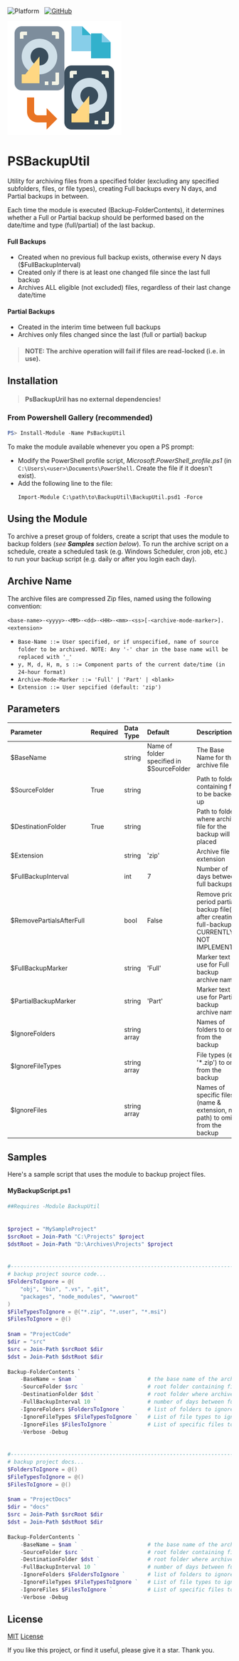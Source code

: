 ![Platform](https://img.shields.io/badge/Platform-PowerShell%20|%20PowerShellCore-svg?color=blue)
&nbsp;
[![GitHub](https://img.shields.io/github/license/zarehd/psbackuputil?color=darkgreen&label=License)](https://zarehd.mit-license.org/)

<span align="center">
   <img src="https://github.com/ZarehD/PSBackupUtil/blob/master/logo.png" width="256" />
</span>

# PSBackupUtil

Utility for archiving files from a specified folder (excluding any specified subfolders, files, or file types), creating Full backups every N days, and Partial backups in between.

Each time the module is executed (Backup-FolderContents), it determines whether a Full or Partial backup should be performed based on the date/time and type (full/partial) of the last backup.

#### Full Backups
- Created when no previous full backup exists, otherwise every N days ($FullBackupInterval)
- Created only if there is at least one changed file since the last full backup
- Archives ALL eligible (not excluded) files, regardless of their last change date/time

#### Partial Backups
- Created in the interim time between full backups
- Archives only files changed since the last (full or partial) backup

> #### NOTE: The archive operation will fail if files are read-locked (i.e. in use).

## Installation

> #### PsBackupUril has no external dependencies!

### From Powershell Gallery (recommended)
```powershell
PS> Install-Module -Name PsBackupUtil
```

To make the module available whenever you open a  PS prompt:
- Modify the PowerShell profile script, _Microsoft.PowerShell_profile.ps1_ (in `C:\Users\<user>\Documents\PowerShell`. Create the file if it doesn't exist).<br/>
- Add the following line to the file:
  ```
  Import-Module C:\path\to\BackupUtil\BackupUtil.psd1 -Force
  ```

## Using the Module
To archive a preset group of folders, create a script that uses the module to backup folders (_see **Samples** section below_).
To run the archive script on a schedule, create a scheduled task (e.g. Windows Scheduler, cron job, etc.) to run your backup script (e.g. daily or after you login each day).


## Archive Name
The archive files are compressed Zip files, named using the following convention:

`<base-name>-<yyyy>-<MM>-<dd>-<HH>-<mm>-<ss>[-<archive-mode-marker>].<extension>`

- `Base-Name ::= User specified, or if unspecified, name of source folder to be archived. NOTE: Any '-' char in the base name will be replaced with '_'`
- `y, M, d, H, m, s ::= Component parts of the current date/time (in 24-hour format)`
- `Archive-Mode-Marker ::= 'Full' | 'Part' | <blank>`
- `Extension ::= User sepcified (default: 'zip')`


## Parameters
Parameter                |Required |Data Type    |Default |Description
:------------------------|:--------|:------------|:-------|:---------------------------------
$BaseName                |         |string       | Name of folder specified in $SourceFolder | The Base Name for the archive file
$SourceFolder            | True    |string       |       | Path to folder containing files to be backed up
$DestinationFolder       | True    |string       |       | Path to folder where archive file for the backup will be placed
$Extension               |         |string       |'zip'  | Archive file extension
$FullBackupInterval      |         |int          |7      | Number of days between full backups
$RemovePartialsAfterFull |         |bool         |False  | Remove prior period partial backup file(s) after creating a full-backup. CURRENTLY NOT IMPLEMENTED
$FullBackupMarker        |         |string       |'Full' | Marker text to use for Full backup archive names
$PartialBackupMarker     |         |string       |'Part' | Marker text to use for Partial backup archive names
$IgnoreFolders           |         |string array |       | Names of folders to omit from the backup
$IgnoreFileTypes         |         |string array |       | File types (ex: '*.zip') to omit from the backup
$IgnoreFiles             |         |string array |       | Names of specific files (name & extension, no path) to omit from the backup


## Samples

Here's a sample script that uses the module to backup project files.

#### MyBackupScript.ps1
```powershell
##Requires -Module BackupUtil


$project = "MySampleProject"
$srcRoot = Join-Path "C:\Projects" $project
$dstRoot = Join-Path "D:\Archives\Projects" $project


#----------------------------------------------------------------------------------------------------------
# backup project source code...
$FoldersToIgnore = @(
    "obj", "bin", ".vs", ".git",
    "packages", "node_modules", "wwwroot"
)    
$FileTypesToIgnore = @("*.zip", "*.user", "*.msi")
$FilesToIgnore = @()

$nam = "ProjectCode"
$dir = "src"
$src = Join-Path $srcRoot $dir
$dst = Join-Path $dstRoot $dir

Backup-FolderContents `
    -BaseName = $nam `                      # the base name of the archive file (SourceFolder folder name used if omitted)
    -SourceFolder $src `                    # root folder containing files that will be backed up
    -DestinationFolder $dst `               # root folder where archived files will be backed up to
    -FullBackupInterval 10 `                # number of days between full backups
    -IgnoreFolders $FoldersToIgnore `       # list of folders to ignore (not backup)
    -IgnoreFileTypes $FileTypesToIgnore `   # List of file types to ignore (not backup)
    -IgnoreFiles $FilesToIgnore `           # List of specific files to ignore (not backup)
    -Verbose -Debug


#----------------------------------------------------------------------------------------------------------
# backup project docs...
$FoldersToIgnore = @()
$FileTypesToIgnore = @()
$FilesToIgnore = @()

$nam = "ProjectDocs"
$dir = "docs"
$src = Join-Path $srcRoot $dir
$dst = Join-Path $dstRoot $dir

Backup-FolderContents `
    -BaseName = $nam `                      # the base name of the archive file (SourceFolder folder name used if omitted)
    -SourceFolder $src `                    # root folder containing files that will be backed up
    -DestinationFolder $dst `               # root folder where archived files will be backed up to
    -FullBackupInterval 10 `                # number of days between full backups
    -IgnoreFolders $FoldersToIgnore `       # list of folders to ignore (not backup)
    -IgnoreFileTypes $FileTypesToIgnore `   # List of file types to ignore (not backup)
    -IgnoreFiles $FilesToIgnore `           # List of specific files to ignore (not backup)
    -Verbose -Debug
```

## License
[MIT](https://zarehd.mit-license.org/) [License](https://github.com/ZarehD/PSBackupUtil/blob/master/LICENSE)

If you like this project, or find it useful, please give it a star. Thank you.
